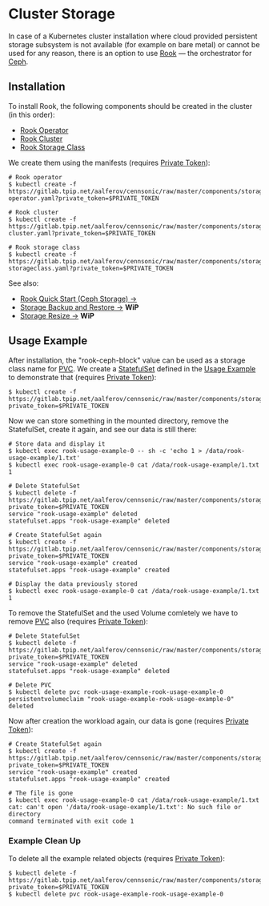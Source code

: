 # Cluster Storage

In case of a Kubernetes cluster installation where cloud provided persistent
storage subsystem is not available (for example on bare metal) or cannot be used
for any reason, there is an option to use [Rook] — the orchestrator for [Ceph].

## Installation

To install Rook, the following components should be created in the cluster (in
this order):

- [Rook Operator]
- [Rook Cluster]
- [Rook Storage Class]

We create them using the manifests (requires [Private Token]):

```
# Rook operator
$ kubectl create -f https://gitlab.tpip.net/aalferov/cennsonic/raw/master/components/storage/rook-operator.yaml?private_token=$PRIVATE_TOKEN

# Rook cluster
$ kubectl create -f https://gitlab.tpip.net/aalferov/cennsonic/raw/master/components/storage/rook-cluster.yaml?private_token=$PRIVATE_TOKEN

# Rook storage class
$ kubectl create -f https://gitlab.tpip.net/aalferov/cennsonic/raw/master/components/storage/rook-storageclass.yaml?private_token=$PRIVATE_TOKEN
```

See also:

* [Rook Quick Start (Ceph Storage) →]
* [Storage Backup and Restore →] **WiP**
* [Storage Resize →] **WiP**

## Usage Example

After installation, the "rook-ceph-block" value can be used as a storage class
name for [PVC]. We create a [StatefulSet] defined in the [Usage Example] to
demonstrate that (requires [Private Token]):

```
$ kubectl create -f https://gitlab.tpip.net/aalferov/cennsonic/raw/master/components/storage/example.yaml?private_token=$PRIVATE_TOKEN
```

Now we can store something in the mounted directory, remove the StatefulSet,
create it again, and see our data is still there:

```
# Store data and display it
$ kubectl exec rook-usage-example-0 -- sh -c 'echo 1 > /data/rook-usage-example/1.txt'
$ kubectl exec rook-usage-example-0 cat /data/rook-usage-example/1.txt
1

# Delete StatefulSet
$ kubectl delete -f https://gitlab.tpip.net/aalferov/cennsonic/raw/master/components/storage/example.yaml?private_token=$PRIVATE_TOKEN
service "rook-usage-example" deleted
statefulset.apps "rook-usage-example" deleted

# Create StatefulSet again
$ kubectl create -f https://gitlab.tpip.net/aalferov/cennsonic/raw/master/components/storage/example.yaml?private_token=$PRIVATE_TOKEN
service "rook-usage-example" created
statefulset.apps "rook-usage-example" created

# Display the data previously stored
$ kubectl exec rook-usage-example-0 cat /data/rook-usage-example/1.txt
1
```

To remove the StatefulSet and the used Volume comletely we have to remove [PVC]
also (requires [Private Token]):

```
# Delete StatefulSet
$ kubectl delete -f https://gitlab.tpip.net/aalferov/cennsonic/raw/master/components/storage/example.yaml?private_token=$PRIVATE_TOKEN
service "rook-usage-example" deleted
statefulset.apps "rook-usage-example" deleted

# Delete PVC
$ kubectl delete pvc rook-usage-example-rook-usage-example-0
persistentvolumeclaim "rook-usage-example-rook-usage-example-0" deleted
```

Now after creation the workload again, our data is gone (requires [Private
Token]):

```
# Create StatefulSet again
$ kubectl create -f https://gitlab.tpip.net/aalferov/cennsonic/raw/master/components/storage/example.yaml?private_token=$PRIVATE_TOKEN
service "rook-usage-example" created
statefulset.apps "rook-usage-example" created

# The file is gone
$ kubectl exec rook-usage-example-0 cat /data/rook-usage-example/1.txt
cat: can't open '/data/rook-usage-example/1.txt': No such file or directory
command terminated with exit code 1
```

### Example Clean Up

To delete all the example related objects (requires [Private Token]):

```
$ kubectl delete -f https://gitlab.tpip.net/aalferov/cennsonic/raw/master/components/storage/example.yaml?private_token=$PRIVATE_TOKEN
$ kubectl delete pvc rook-usage-example-rook-usage-example-0
```

<!-- Links -->

[PVC]: https://kubernetes.io/docs/concepts/storage/persistent-volumes/#persistentvolumeclaims
[StatefulSet]: https://kubernetes.io/docs/concepts/workloads/controllers/statefulset
[Usage Example]: ../../components/storage/example.yaml

[Ceph]: https://ceph.com
[Rook]: https://rook.io/docs/rook/v0.8
[Rook Cluster]: ../../components/storage/rook-cluster.yaml
[Rook Operator]: ../../components/storage/rook-operator.yaml
[Rook Storage Class]: ../../components/storage/rook-storageclass.yaml

[Storage Resize →]: resize.md
[Storage Backup and Restore →]: backup_and_restore.md
[Rook Quick Start (Ceph Storage) →]: https://rook.io/docs/rook/v0.8/ceph-quickstart.html

[Private Token]: ../gitlab_private_token.md
